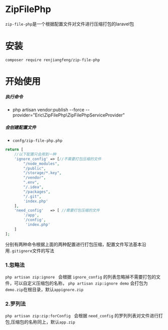 # ZipFilePhp
`zip-file-php`是一个根据配置文件对文件进行压缩打包的laravel包


# 安装

`composer require renjiangfeng/zip-file-php`


# 开始使用

##### 执行命令

*  php artisan vendor:publish --force --provider="Eric\ZipFilePhp\ZipFilePhpServiceProvider" 


##### 会创建配置文件
* `confg/zip-file-php.php`

```php
return [
    //以下配置只会用到一种
    'ignore_config' => [//不需要打包压缩的文件
        "/node_modules",
        "/public",
        "/storage/*.key",
        "/vendor",
        ".env",
        "/.idea",
        "/packages",
        "/.git",
        'index.php'
    ],
    'need_config'   => [ //需要打包压缩的文件
        '/app',
        '/config',
         'index.php'
    ]
];
```
分别有两种命令根据上面的两种配置进行打包压缩，配置文件写法基本沿用`.gitignore`文件的写法

### 1.忽略法
`php artisan zip:ignore ` 会根据 `ignore_config` 的列表忽略掉不需要打包的文件，可以自定义压缩包的名称，
`php artisan zip:ignore demo` 会打包为`demo.zip`在根目录，默认`appignore.zip`

### 2.罗列法
`php artisan zip:zip:forConfig ` 会根据 `need_config` 的罗列列表对文件进行打包,压缩包的名称同上，默认`app.zip`

